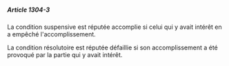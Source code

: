 ##### Article 1304-3

La condition suspensive est réputée accomplie si celui qui y avait intérêt en a empêché l'accomplissement.

La condition résolutoire est réputée défaillie si son accomplissement a été provoqué par la partie qui y avait intérêt.


